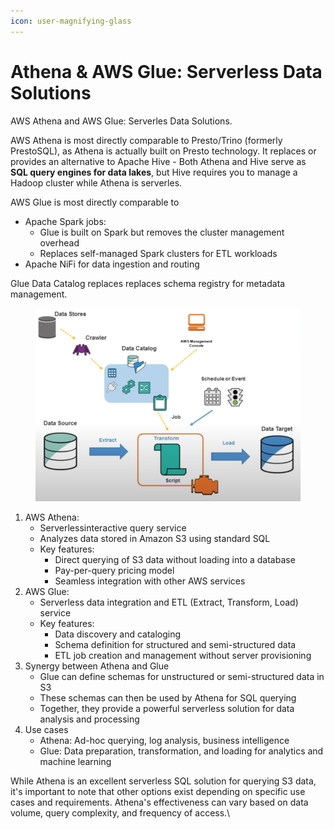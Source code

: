 ```yaml
---
icon: user-magnifying-glass
---
```


# Athena & AWS Glue: Serverless Data Solutions

AWS Athena and AWS Glue: Serverles Data Solutions.



AWS Athena is most directly comparable to Presto/Trino (formerly PrestoSQL), as Athena is actually built on Presto technology. It replaces or provides an alternative to Apache Hive - Both Athena and Hive serve as **SQL query engines for data lakes**, but Hive requires you to manage a Hadoop cluster while Athena is serverles.

AWS Glue is most directly comparable to&#x20;

* Apache Spark jobs:
  * Glue is built on Spark but removes the cluster management overhead
  * Replaces self-managed Spark clusters for ETL workloads&#x20;
* Apache NiFi for data ingestion and routing

Glue Data Catalog replaces replaces schema registry for metadata management.



<figure><img src="../../../../../.gitbook/assets/image (26) (1) (1).png" alt=""><figcaption></figcaption></figure>

1. AWS Athena:
   * Serverlessinteractive query service
   * Analyzes data stored in Amazon S3 using standard SQL
   * Key features:
     * Direct querying of S3 data without loading into a database
     * Pay-per-query pricing model
     * Seamless integration with other AWS services
2. AWS Glue:
   * Serverless data integration and ETL (Extract, Transform, Load) service
   * Key features:
     * Data discovery and cataloging
     * Schema definition for structured and semi-structured data
     * ETL job creation and management without server provisioning
3. Synergy between Athena and Glue
   * Glue can define schemas for unstructured or semi-structured data in S3
   * These schemas can then be used by Athena for SQL querying
   * Together, they provide a powerful serverless solution for data analysis and processing
4. Use cases
   * Athena: Ad-hoc querying, log analysis, business intelligence
   * Glue: Data preparation, transformation, and loading for analytics and machine learning

While Athena is an excellent serverless SQL solution for querying S3 data, it's important to note that other options exist depending on specific use cases and requirements. Athena's effectiveness can vary based on data volume, query complexity, and frequency of access.\


<figure><img src="https://documents.lucid.app/documents/53875b19-93a1-4800-81d1-8c84d6351a09/pages/qe~.Bzr3Pu67?a=6242&#x26;x=134&#x26;y=251&#x26;w=1432&#x26;h=618&#x26;store=1&#x26;accept=image%2F*&#x26;auth=LCA%20fce7eb9321f88ec435e976853362093391f4706a7f1dfcfb099ba3fad387b4e9-ts%3D1726396829" alt=""><figcaption></figcaption></figure>
